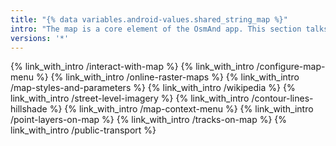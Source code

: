 ```yaml
---
title: "{% data variables.android-values.shared_string_map %}"
intro: "The map is a core element of the OsmAnd app. This section talks about how to obtain map data and how to set up the map appearance."
versions: '*'
---
```

{% link_with_intro /interact-with-map %}
{% link_with_intro /configure-map-menu %}
{% link_with_intro /online-raster-maps %}
{% link_with_intro /map-styles-and-parameters %}
{% link_with_intro /wikipedia %}
{% link_with_intro /street-level-imagery %}
{% link_with_intro /contour-lines-hillshade %}
{% link_with_intro /map-context-menu %}
{% link_with_intro /point-layers-on-map %}
{% link_with_intro /tracks-on-map %}
{% link_with_intro /public-transport %}
